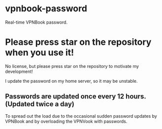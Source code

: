 # vpnbook-password
Real-time VPNBook password.

# Please press star on the repository when you use it!
No license, but please press star on the repository to motivate my development!

I update the password on my home server, so it may be unstable.


## Passwords are updated once every 12 hours. (Updated twice a day)

To spread out the load due to the occasional sudden password updates by VPNBook and by overloading the VPNVook with passwords.
